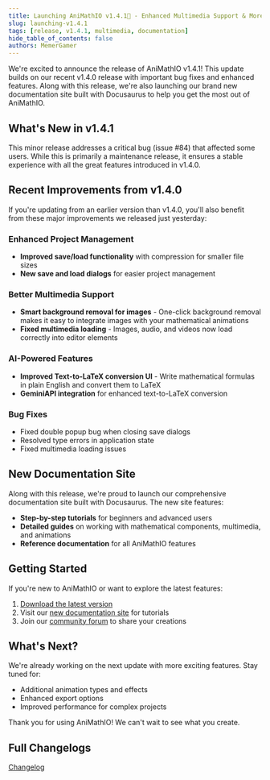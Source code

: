 ```yaml
---
title: Launching AniMathIO v1.4.1🎉 - Enhanced Multimedia Support & More
slug: launching-v1.4.1
tags: [release, v1.4.1, multimedia, documentation]
hide_table_of_contents: false
authors: MemerGamer
---
```


We're excited to announce the release of AniMathIO v1.4.1! This update builds on our recent v1.4.0 release with important bug fixes and enhanced features. Along with this release, we're also launching our brand new documentation site built with Docusaurus to help you get the most out of AniMathIO.

<!-- truncate -->

## What's New in v1.4.1

This minor release addresses a critical bug (issue #84) that affected some users. While this is primarily a maintenance release, it ensures a stable experience with all the great features introduced in v1.4.0.

## Recent Improvements from v1.4.0

If you're updating from an earlier version than v1.4.0, you'll also benefit from these major improvements we released just yesterday:

### Enhanced Project Management

- **Improved save/load functionality** with compression for smaller file sizes
- **New save and load dialogs** for easier project management

### Better Multimedia Support

- **Smart background removal for images** - One-click background removal makes it easy to integrate images with your mathematical animations
- **Fixed multimedia loading** - Images, audio, and videos now load correctly into editor elements

### AI-Powered Features

- **Improved Text-to-LaTeX conversion UI** - Write mathematical formulas in plain English and convert them to LaTeX
- **GeminiAPI integration** for enhanced text-to-LaTeX conversion

### Bug Fixes

- Fixed double popup bug when closing save dialogs
- Resolved type errors in application state
- Fixed multimedia loading issues

## New Documentation Site

Along with this release, we're proud to launch our comprehensive documentation site built with Docusaurus. The new site features:

- **Step-by-step tutorials** for beginners and advanced users
- **Detailed guides** on working with mathematical components, multimedia, and animations
- **Reference documentation** for all AniMathIO features

## Getting Started

If you're new to AniMathIO or want to explore the latest features:

1. [Download the latest version](https://animathio.com/download)
2. Visit our [new documentation site](https://docs.animathio.com) for tutorials
3. Join our [community forum](https://community.animathio.com) to share your creations

## What's Next?

We're already working on the next update with more exciting features. Stay tuned for:

- Additional animation types and effects
- Enhanced export options
- Improved performance for complex projects

Thank you for using AniMathIO! We can't wait to see what you create.

## Full Changelogs

[Changelog](https://github.com/AniMathIO/AniMathIO/blob/main/CHANGELOG.md)
